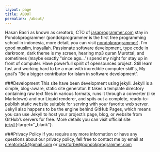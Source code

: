 ```yaml
---
layout: page 
title: ABOUT
permalink: /about/
---
```


Hasan Basri as known as creatorb, CTO of [jasaprogrammer.com](http://jasaprogrammer.com) stay in Pondokprogrammer (pondokprogrammer is the first free programming school in indonesia, more detail, you can visit [pondokprogrammer](http://pondokprogrammer.com)). 
I'm good muslim, insyallah. Passionate software development, type code in darkroom, dark theme is my screen, hearing mp3 quran Murottal, and sometimes (maybe exactly "since ago...") spend my night for stay up in front of computer. Have powerfull spirit of opensources project. Still learn fast and working hard to be a man with incredible computer skill's, My goal's "Be a bigger contributor for islam in software development".

###Development
This site have been development using jekyll. Jekyll is a simple, blog-aware, static site generator. It takes a template directory containing raw text files in various formats, runs it through a converter (like Markdown) and our Liquid renderer, and spits out a complete, ready-to-publish static website suitable for serving with your favorite web server. Jekyll also happens to be the engine behind GitHub Pages, which means you can use Jekyll to host your project’s page, blog, or website from GitHub’s servers for free. More details you can visit official site [jekyll](http://jekyllrb.com/){:target="_blank"}.

###Privacy Policy
If you require any more information or have any questions about our privacy policy, fell free to contact me by email at creatorb45@gmail.com or creatorbe@pondokprogrammer.com
